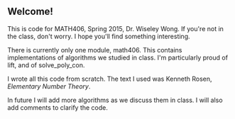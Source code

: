 Welcome!
-------

This is code for MATH406, Spring 2015, Dr. Wiseley Wong. If you're not in the class,
don't worry. I hope you'll find something interesting.

There is currently only one module, math406. This contains implementations of
algorithms we studied in class. I'm particularly proud of lift, and of solve_poly_con.

I wrote all this code from scratch. The text I used was Kenneth Rosen, *Elementary Number Theory*.

In future I will add more algorithms as we discuss them in class. I will also add
comments to clarify the code.
